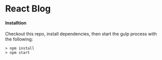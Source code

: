 # React Blog


#### Installtion
Checkout this repo, install dependencies, then start the gulp process with the following:

```
> npm install
> npm start
```
